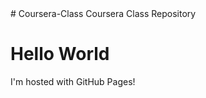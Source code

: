 <!doctype html>
<html>
# Coursera-Class
Coursera Class Repository 
<body>
<h1>Hello World </h1>
<p> I'm hosted with GitHub Pages! </p>
</body>
</html>
